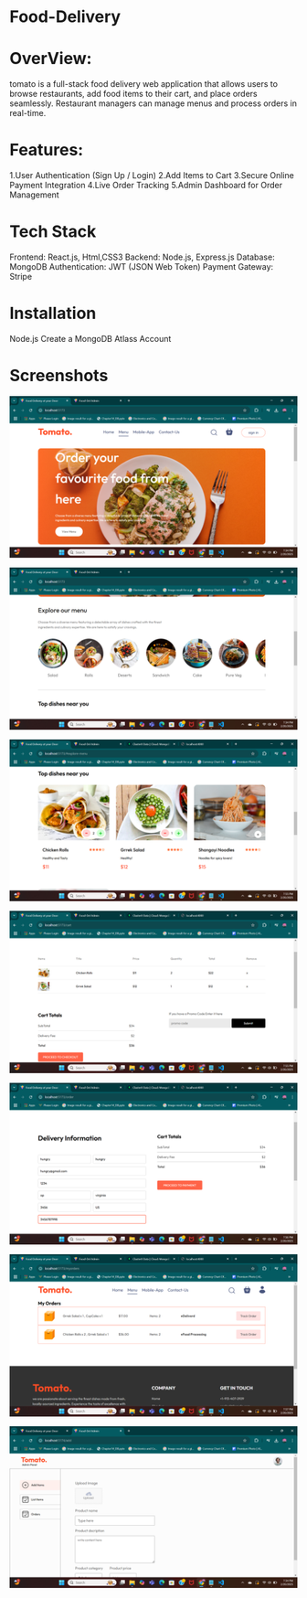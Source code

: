 # Food-Delivery
# OverView:
tomato is a full-stack food delivery web application that allows users to browse restaurants, add food items to their cart, and place orders seamlessly. Restaurant managers can manage menus and process orders in real-time.

# Features:
1.User Authentication (Sign Up / Login)
2.Add Items to Cart
3.Secure Online Payment Integration
4.Live Order Tracking
5.Admin Dashboard for Order Management

# Tech Stack
Frontend: React.js, Html,CSS3
Backend: Node.js, Express.js
Database: MongoDB
Authentication: JWT (JSON Web Token)
Payment Gateway: Stripe


# Installation
Node.js
Create a MongoDB Atlass Account


# Screenshots


![Home Page](https://github.com/Mouni5/Food-Delivery/blob/main/Screenshots/Home%20Page.png)

![Menu](https://github.com/Mouni5/Food-Delivery/blob/main/Screenshots/Menu.png)

![Adding Items](https://github.com/Mouni5/Food-Delivery/blob/main/Screenshots/Adding%20items%20to%20cart%20with%20%2B%20Symbol.png)

![Cart Items](https://github.com/Mouni5/Food-Delivery/blob/main/Screenshots/Cart%20Items.png)

![Payment](https://github.com/Mouni5/Food-Delivery/blob/main/Screenshots/Payment%201.png)

![Tracking](https://github.com/Mouni5/Food-Delivery/blob/main/Screenshots/Tracking%20order.png)

![Admin page](https://github.com/Mouni5/Food-Delivery/blob/main/Screenshots/Admin.png)







